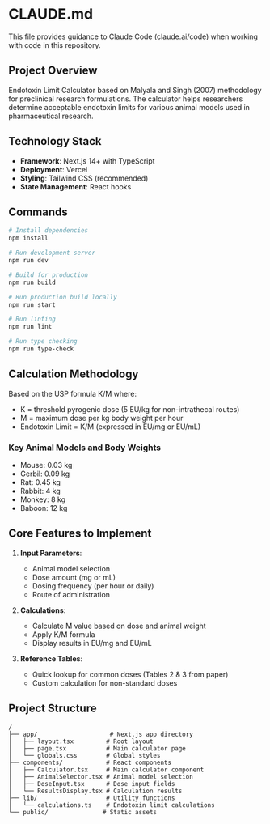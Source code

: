 # CLAUDE.md

This file provides guidance to Claude Code (claude.ai/code) when working with code in this repository.

## Project Overview
Endotoxin Limit Calculator based on Malyala and Singh (2007) methodology for preclinical research formulations. The calculator helps researchers determine acceptable endotoxin limits for various animal models used in pharmaceutical research.

## Technology Stack
- **Framework**: Next.js 14+ with TypeScript
- **Deployment**: Vercel
- **Styling**: Tailwind CSS (recommended)
- **State Management**: React hooks

## Commands
```bash
# Install dependencies
npm install

# Run development server
npm run dev

# Build for production
npm run build

# Run production build locally
npm run start

# Run linting
npm run lint

# Run type checking
npm run type-check
```

## Calculation Methodology
Based on the USP formula K/M where:
- K = threshold pyrogenic dose (5 EU/kg for non-intrathecal routes)
- M = maximum dose per kg body weight per hour
- Endotoxin Limit = K/M (expressed in EU/mg or EU/mL)

### Key Animal Models and Body Weights
- Mouse: 0.03 kg
- Gerbil: 0.09 kg
- Rat: 0.45 kg
- Rabbit: 4 kg
- Monkey: 8 kg
- Baboon: 12 kg

## Core Features to Implement
1. **Input Parameters**:
   - Animal model selection
   - Dose amount (mg or mL)
   - Dosing frequency (per hour or daily)
   - Route of administration

2. **Calculations**:
   - Calculate M value based on dose and animal weight
   - Apply K/M formula
   - Display results in EU/mg and EU/mL

3. **Reference Tables**:
   - Quick lookup for common doses (Tables 2 & 3 from paper)
   - Custom calculation for non-standard doses

## Project Structure
```
/
├── app/                    # Next.js app directory
│   ├── layout.tsx         # Root layout
│   ├── page.tsx           # Main calculator page
│   └── globals.css        # Global styles
├── components/            # React components
│   ├── Calculator.tsx     # Main calculator component
│   ├── AnimalSelector.tsx # Animal model selection
│   ├── DoseInput.tsx      # Dose input fields
│   └── ResultsDisplay.tsx # Calculation results
├── lib/                   # Utility functions
│   └── calculations.ts    # Endotoxin limit calculations
└── public/               # Static assets